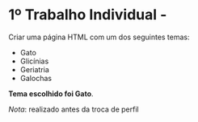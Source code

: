 # 1º Trabalho Individual -

Criar uma página HTML com um dos seguintes temas:
* Gato
* Glicínias
* Geriatria
* Galochas

**Tema escolhido foi Gato**.

*Nota*: realizado antes da troca de perfil
